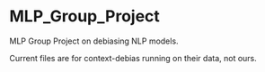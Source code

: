 # MLP_Group_Project
MLP Group Project on debiasing NLP models.

Current files are for context-debias running on their data, not ours.
